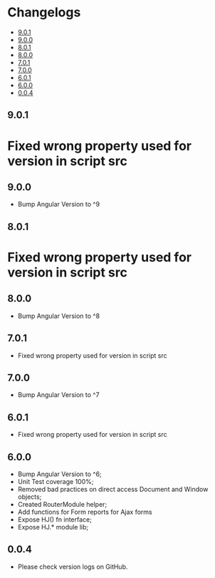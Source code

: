 # Changelogs

* [9.0.1](#9.0.1)
* [9.0.0](#9.0.0)
* [8.0.1](#8.0.1)
* [8.0.0](#8.0.0)
* [7.0.1](#7.0.1)
* [7.0.0](#7.0.0)
* [6.0.1](#6.0.1)
* [6.0.0](#6.0.0)
* [0.0.4](#0.0.4)

## 9.0.1

# Fixed wrong property used for version in script src

## 9.0.0

* Bump Angular Version to ^9

## 8.0.1

# Fixed wrong property used for version in script src

## 8.0.0

* Bump Angular Version to ^8

## 7.0.1

* Fixed wrong property used for version in script src

## 7.0.0

* Bump Angular Version to ^7

## 6.0.1

* Fixed wrong property used for version in script src

## 6.0.0

* Bump Angular Version to ^6;
* Unit Test coverage 100%;
* Removed bad practices on direct access Document and Window objects;
* Created RouterModule helper;
* Add functions for Form reports for Ajax forms
* Expose HJ() fn interface;
* Expose HJ.* module lib;

## 0.0.4

* Please check version logs on GitHub.